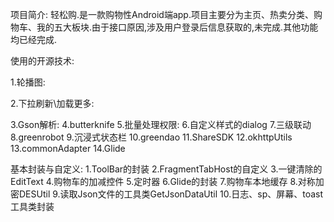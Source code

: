 项目简介:
轻松购.是一款购物性Android端app.项目主要分为主页、热卖分类、购物车、我的五大板块.由于接口原因,涉及用户登录后信息获取的,未完成.其他功能均已经完成.

使用的开源技术:

1.轮播图:

2.下拉刷新\加载更多:

3.Gson解析:
4.butterknife
5.批量处理权限:
6.自定义样式的dialog
7.三级联动
8.greenrobot
9.沉浸式状态栏
10.greendao
11.ShareSDK
12.okhttpUtils
13.commonAdapter
14.Glide

基本封装与自定义:
1.ToolBar的封装
2.FragmentTabHost的自定义
3.一键清除的EditText
4.购物车的加减控件
5.定时器
6.Glide的封装
7.购物车本地缓存
8.对称加密DESUtil
9.读取Json文件的工具类GetJsonDataUtil
10.日志、sp、屏幕、toast工具类封装

